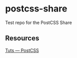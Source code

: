 # postcss-share
Test repo for the PostCSS Share

## Resources 
[Tuts — PostCSS](http://webdesign.tutsplus.com/categories/postcss)